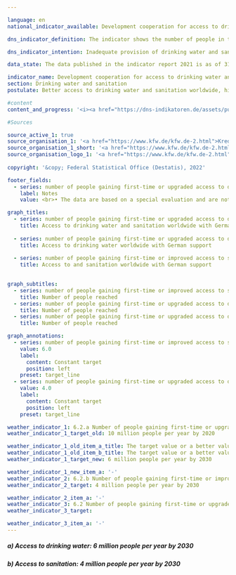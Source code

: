 ```yaml
---

language: en    
national_indicator_available: Development cooperation for access to drinking water and sanitation    

dns_indicator_definition: The indicator shows the number of people in the relevant reference year who obtained first-time or improved access to drinking water (6.2.a) and/or sanitation (6.2.b) as a direct result of German support.    

dns_indicator_intention: Inadequate provision of drinking water and sanitary facilities has far-reaching consequences for human nutrition and health.<br>The target of the German Government is that ten million people worldwide should, with German support, obtain access to drinking water and sanitation each year up to 2030. This target has now been further refined, and now six million people worldwide are to obtain access to drinking water with German support each year until 2030, while four million people in the world are to obtain access to sanitation each year with German support.    

data_state: The data published in the indicator report 2021 is as of 31.12.2020. The data shown on the DNS-Online-Platform is updated regularly, so that more current data may be available online than published in the indicator report 2021.    

indicator_name: Development cooperation for access to drinking water and sanitation    
section: Drinking water and sanitation    
postulate: Better access to drinking water and sanitation worldwide, higher (safer) quality    

#content     
content_and_progress: '<i><a href="https://dns-indikatoren.de/assets/publications/reports/en/2021.pdf">Text from the Indicator Report 2021 </a></i><br>The indicator is based on data from the Kreditanstalt für Wiederaufbau (KfW) and only measures the number of people reached through its support. Measures taken by other parties, such as the Deutsche Gesellschaft für Internationale Zusammenarbeit (GIZ), Länder and private aid agencies, are not taken into account. The indicator is based exclusively on the planned scope of new funding commitments for drinking water and sanitation projects at the time of submission of the programme proposal to the Federal Ministry for Economic Cooperation and Development. The KfW assesses the number of people who, following completion of the construction projects, will have obtained first-time or improved access to drinking water and sanitation or will be able to benefit from the constructed facilities. Whether people are actually reached cannot be estimated in practice until the infrastructure has become operational, and this is not what the indicator shows. Since a person may obtain first-time or improved access to both drinking water and sanitation, double counting is possible between the two indicators and between two years.<br>The funding granted by the KfW comprises grants and loans financed from the federal budget and funds raised in the financial markets. The recipients are generally developing and emerging countries, which means that this indicator is related to indicator 17.1 – official development assistance as a proportion of gross national income.<br>In 2019 the data collection method was revised. Whereas the indicator previously counted people who were reached either directly, e.g. by domestic connections, or indirectly, e.g. the entire population of a country supported by a sectoral reform programme, it now covers only those people who are reached directly. In 2017, for instance, of the total of 28.6 million recorded beneficiaries, 9.5 million were reached indirectly. In 2018, 45.1 million out of a total of 60.3 million were indirect beneficiaries. In 2017 and 2018 the indirectly reached target group represented 33.2% and 74.8% respectively of the total number of beneficiaries. Another change lies in the fact that the figure is based only on the proportion of beneficiaries who have been reached by German-funded share of measures. Contributions made by other donors and the efforts of the host country itself are not counted. Similarly, no consideration is given to energy-efficiency measures, improvements to operational processes or renewals of pumping stations, since these do not lead directly to improved access for the target group.<br>In recent years, the planned numbers of people who were to obtain access to drinking water and sanitation with German support have always been above the target of ten million. Under the revised methodology, the planned numbers of people who were to obtain first-time or improved access in 2019 were about 14.3 million for drinking water and 6.1 million for wastewater and sanitation.<br>The commitments made by the KfW with regard to drinking water and sanitation rose by 26.0% from 2012 to 2018 to more than EUR 1 billion. By contrast with the commitments, disbursements have steadily declined since 2015 to the most recent figure of EUR 424.9 million. One of the main reasons for this lies in the time lag between commitments and payments.'    

#Sources    

source_active_1: true
source_organisation_1: '<a href="https://www.kfw.de/kfw.de-2.html">Kreditanstalt für Wiederaufbau (KfW)</a>'
source_organisation_1_short: '<a href="https://www.kfw.de/kfw.de-2.html">Kreditanstalt für Wiederaufbau (KfW)</a>'
source_organisation_logo_1: '<a href="https://www.kfw.de/kfw.de-2.html"><img src="https://dnsUpgradeEnvironment.github.io/dns-indicators/en/public/OrgImgDe/kfw.png" alt="Kreditanstalt für Wiederaufbau (KfW)" title=" Click here to visit the homepage of the organizationKreditanstalt für Wiederaufbau (KfW)" style="height:60px; width:148px; border: transparent"/></a>'
    
copyright: '&copy; Federal Statistical Office (Destatis), 2022'    

footer_fields:
  - series: number of people gaining first-time or upgraded access to drinking water or sanitation owing to german support
    label: Notes
    value: <br>• The data are based on a special evaluation and are not publicly available.<br>• Beginning in 2019, the time series for drinking water supply and sanitation will be reported separately.    

graph_titles: 
  - series: number of people gaining first-time or upgraded access to drinking water or sanitation owing to german support
    title: Access to drinking water and sanitation worldwide with German support
    
  - series: number of people gaining first-time or upgraded access to drinking water owing to german support
    title: Access to drinking water worldwide with German support
    
  - series: number of people gaining first-time or improved access to sanitation owing to german support
    title: Access to and sanitation worldwide with German support
        

graph_subtitles: 
  - series: number of people gaining first-time or improved access to sanitation owing to german support
    title: Number of people reached
  - series: number of people gaining first-time or upgraded access to drinking water owing to german support
    title: Number of people reached
  - series: number of people gaining first-time or upgraded access to drinking water or sanitation owing to german support
    title: Number of people reached    

graph_annotations:
  - series: number of people gaining first-time or improved access to sanitation owing to german support
    value: 6.0
    label:
      content: Constant target
      position: left
    preset: target_line
  - series: number of people gaining first-time or upgraded access to drinking water or sanitation owing to german support
    value: 4.0
    label:
      content: Constant target
      position: left
    preset: target_line            

weather_indicator_1: 6.2.a Number of people gaining first-time or upgraded access to drinking water owing to German support
weather_indicator_1_target_old: 10 million people per year by 2020

weather_indicator_1_old_item_a_title: The target value or a better value was achieved in the last year and the average change does not point in the direction of deterioration.
weather_indicator_1_old_item_b_title: The target value or a better value was achieved in the last year and the average change does not point in the direction of deterioration.
weather_indicator_1_target_new: 6 million people per year by 2030

weather_indicator_1_new_item_a: '-'
weather_indicator_2: 6.2.b Number of people gaining first-time or improved access to sanitation owing to German support
weather_indicator_2_target: 4 million people per year by 2030

weather_indicator_2_item_a: '-'
weather_indicator_3: 6.2 Number of people gaining first-time or upgraded access to drinking water or sanitation owing to German support
weather_indicator_3_target: 

weather_indicator_3_item_a: '-'    
---
```



<div>
  <div class="my-header">
    <h5>a) Access to drinking water: 6 million people per year by 2030
    </h5>
  </div>
  <div class="my-header-note">
  </div>
</div>
<div>
  <div class="my-header">
    <h5>b) Access to sanitation: 4 million people per year by 2030
    </h5>
  </div>
  <div class="my-header-note">
  </div>
</div>